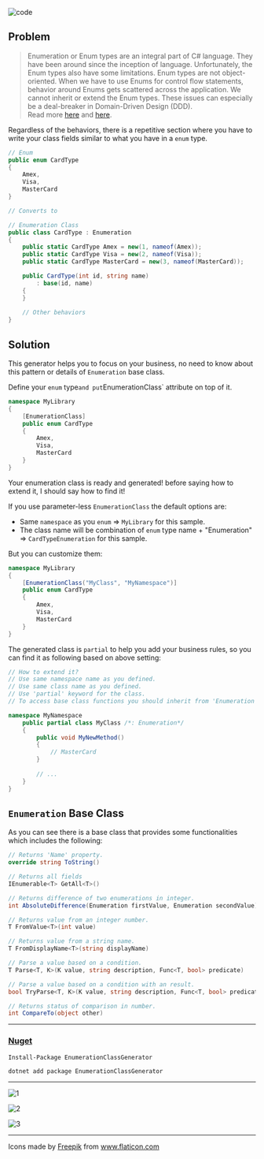 ![code](https://user-images.githubusercontent.com/8418700/142345474-3ef91fec-380a-42e2-b95f-c6f04a8f58f5.png)

## Problem

> Enumeration or Enum types are an integral part of C# language. They have been around since the inception of language. Unfortunately, the Enum types also have some limitations. Enum types are not object-oriented. When we have to use Enums for control flow statements, behavior around Enums gets scattered across the application. We cannot inherit or extend the Enum types. These issues can especially be a deal-breaker in Domain-Driven Design (DDD).<br/> Read more [here](https://ankitvijay.net/2020/05/21/introduction-enumeration-class/) and [here](https://docs.microsoft.com/en-us/dotnet/architecture/microservices/microservice-ddd-cqrs-patterns/enumeration-classes-over-enum-types).

Regardless of the behaviors, there is a repetitive section where you have to write your class fields similar to what you have in a `enum` type.

```cs
// Enum
public enum CardType
{
    Amex,
    Visa,
    MasterCard
}

// Converts to

// Enumeration Class
public class CardType : Enumeration
{
    public static CardType Amex = new(1, nameof(Amex));
    public static CardType Visa = new(2, nameof(Visa));
    public static CardType MasterCard = new(3, nameof(MasterCard));

    public CardType(int id, string name)
        : base(id, name)
    {
    }
    
    // Other behaviors
}

```

## Solution

This generator helps you to focus on your business, no need to know about this pattern or details of `Enumeration` base class.

Define your `enum` type` and put `EnumerationClass` attribute on top of it.

```cs
namespace MyLibrary
{
    [EnumerationClass]
    public enum CardType
    {
        Amex,
        Visa,
        MasterCard
    }
}
```

Your enumeration class is ready and generated! before saying how to extend it, I should say how to find it!

If you use parameter-less `EnumerationClass` the default options are:

* Same `namespace` as you `enum` =>  `MyLibrary` for this sample.
* The class name will be combination of `enum` type name + "Enumeration" => `CardTypeEnumeration` for this sample.

But you can customize them:

```cs
namespace MyLibrary
{
    [EnumerationClass("MyClass", "MyNamespace")]
    public enum CardType
    {
        Amex,
        Visa,
        MasterCard
    }
}
```

The generated class is `partial` to help you add your business rules, so you can find it as following based on above setting:

```cs
// How to extend it?
// Use same namespace name as you defined.
// Use same class name as you defined.
// Use 'partial' keyword for the class.
// To access base class functions you should inherit from 'Enumeration'.

namespace MyNamespace
    public partial class MyClass /*: Enumeration*/
    {
        public void MyNewMethod()
        {
            // MasterCard
        }
        
        // ...
    }
}
```

## `Enumeration` Base Class

As you can see there is a base class that provides some functionalities which includes the following:

```cs
// Returns 'Name' property.
override string ToString()

// Returns all fields
IEnumerable<T> GetAll<T>()

// Returns difference of two enumerations in integer.
int AbsoluteDifference(Enumeration firstValue, Enumeration secondValue)

// Returns value from an integer number.
T FromValue<T>(int value)

// Returns value from a string name.
T FromDisplayName<T>(string displayName)

// Parse a value based on a condition.
T Parse<T, K>(K value, string description, Func<T, bool> predicate)

// Parse a value based on a condition with an result.
bool TryParse<T, K>(K value, string description, Func<T, bool> predicate, out T result)

// Returns status of comparison in number.
int CompareTo(object other)
```

<hr/>

### [Nuget](https://www.nuget.org/packages/EnumerationClassGenerator)

```
Install-Package EnumerationClassGenerator

dotnet add package EnumerationClassGenerator
```

<hr/>

![1](https://user-images.githubusercontent.com/8418700/142345352-f5f306f3-a62d-4dc0-a9e4-d2f87dc827a5.png)

![2](https://user-images.githubusercontent.com/8418700/142345361-fb724ee1-5f47-4058-bb77-7af2d16f9fdd.png)

![3](https://user-images.githubusercontent.com/8418700/142345365-136dbf37-fd82-4a60-b03e-ae46104bb3b6.png)

<hr/>

<div>Icons made by <a href="https://www.freepik.com" title="Freepik">Freepik</a> from <a href="https://www.flaticon.com/" title="Flaticon">www.flaticon.com</a></div>



